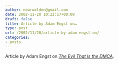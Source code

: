 ```yaml
---
author: nearwalden@gmail.com
date: 2002-11-20 10:22:17+00:00
draft: false
title: Article by Adam Engst on…
type: post
url: /2002/11/20/article-by-adam-engst-on/
categories:
- posts
---
```


Article by Adam Engst on [_The Evil That Is the DMCA_](//www.tidbits.com/tb-issues/TidBITS-656.html#lnk3').



